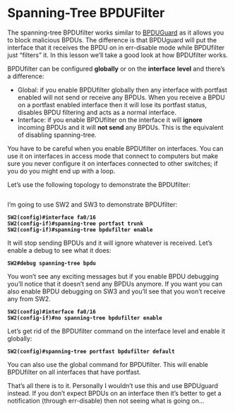 # Spanning-Tree BPDUFilter

The spanning-tree BPDUfilter works similar to [BPDUGuard](https://networklessons.com/cisco/ccnp-encor-350-401/spanning-tree-bpduguard) as it allows you to block malicious BPDUs. The difference is that BPDUguard will put the interface that it receives the BPDU on in err-disable mode while BPDUfilter just “filters” it. In this lesson we’ll take a good look at how BPDUfilter works.

BPDUfilter can be configured **globally** or on the **interface** **level** and there’s a difference:

* Global: if you enable BPDUfilter globally then any interface with portfast enabled will not send or receive any BPDUs. When you receive a BPDU on a portfast enabled interface then it will lose its portfast status, disables BPDU filtering and acts as a normal interface.
* Interface: if you enable BPDUfilter on the interface it will **ignore** incoming BPDUs and it will **not send** any BPDUs. This is the equivalent of disabling spanning-tree.

You have to be careful when you enable BPDUfilter on interfaces. You can use it on interfaces in access mode that connect to computers but make sure you never configure it on interfaces connected to other switches; if you do you might end up with a loop.

Let’s use the following topology to demonstrate the BPDUfilter:

<figure><img src="https://cdn.networklessons.com/wp-content/uploads/2014/10/spanning-tree-bpduguard-topology.png" alt=""><figcaption></figcaption></figure>

I’m going to use SW2 and SW3 to demonstrate BPDUfilter:

<pre><code><strong>SW2(config)#interface fa0/16
</strong><strong>SW2(config-if)#spanning-tree portfast trunk
</strong><strong>SW2(config-if)#spanning-tree bpdufilter enable
</strong></code></pre>

It will stop sending BPDUs and it will ignore whatever is received. Let’s enable a debug to see what it does:

<pre><code><strong>SW2#debug spanning-tree bpdu
</strong></code></pre>

You won’t see any exciting messages but if you enable BPDU debugging you’ll notice that it doesn’t send any BPDUs anymore. If you want you can also enable BPDU debugging on SW3 and you’ll see that you won’t receive any from SW2.

<pre><code><strong>SW2(config)#interface fa0/16
</strong><strong>SW2(config-if)#no spanning-tree bpdufilter enable
</strong></code></pre>

Let’s get rid of the BPDUfilter command on the interface level and enable it globally:

<pre><code><strong>SW2(config)#spanning-tree portfast bpdufilter default
</strong></code></pre>

You can also use the global command for BPDUfilter. This will enable BPDUfilter on all interfaces that have portfast.

That’s all there is to it. Personally I wouldn’t use this and use BPDUguard instead. If you don’t expect BPDUs on an interface then it’s better to get a notification (through err-disable) then not seeing what is going on…

